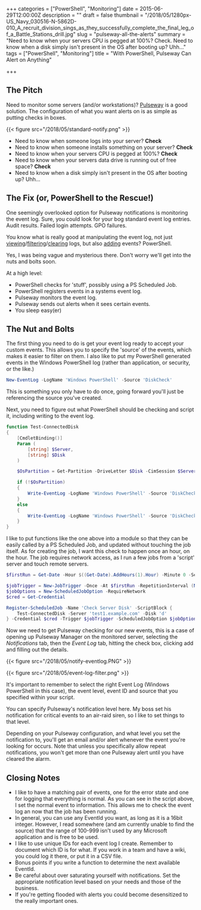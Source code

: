 +++
categories = ["PowerShell", "Monitoring"]
date = 2015-06-29T12:00:00Z
description = ""
draft = false
thumbnail = "/2018/05/1280px-US_Navy_030516-N-5862D-010_A_recruit_division_sings_as_they_successfully_complete_the_final_leg_of_a_Battle_Stations_drill.jpg"
slug = "pulseway-all-the-alerts"
summary = "Need to know when your servers CPU is pegged at 100%? Check. Need to know when a disk simply isn't present in the OS after booting up? Uhh..."
tags = ["PowerShell", "Monitoring"]
title = "With PowerShell, Pulseway Can Alert on Anything"

+++


## **The Pitch**

Need to monitor some servers (and/or workstations)? [Pulseway](http://www.pulseway.com/) is a good solution. The configuration of what you want alerts on is as simple as putting checks in boxes.

{{< figure src="/2018/05/standard-notify.png" >}}

* Need to know when someone logs into your server? **Check**
* Need to know when someone installs something on your server? **Check**
* Need to know when your servers CPU is pegged at 100%? **Check**
* Need to know when your servers data drive is running out of free space? **Check**
* Need to know when a disk simply isn't present in the OS after booting up? Uhh...

## **The Fix (or, PowerShell to the Rescue!)**

One seemingly overlooked option for Pulseway notifications is monitoring the event log. Sure, you could look for your bog standard event log entries. Audit results. Failed login attempts. GPO failures.

You know what is really good at manipulating the event log, not just [viewing](https://technet.microsoft.com/en-us/library/ee176846.aspx)/[filtering](http://blogs.technet.com/b/heyscriptingguy/archive/2011/01/24/use-powershell-cmdlet-to-filter-event-log-for-easy-parsing.aspx)/[clearing](https://technet.microsoft.com/en-us/library/hh849789.aspx) logs, but also [adding](https://technet.microsoft.com/en-us/library/hh849768.aspx) events? PowerShell.

Yes, I was being vague and mysterious there. Don't worry we'll get into the nuts and bolts soon.

At a high level:

* PowerShell checks for 'stuff', possibly using a PS Scheduled Job.
* PowerShell registers events in a systems event log.
* Pulseway monitors the event log.
* Pulseway sends out alerts when it sees certain events.
* You sleep easy(er)

## **The Nut and Bolts**

The first thing you need to do is get your event log ready to accept your custom events. This allows you to specify the 'source' of the events, which makes it easier to filter on them. I also like to put my PowerShell generated events in the Windows PowerShell log (rather than application, or security, or the like.)

```powershell
New-EventLog -LogName 'Windows PowerShell' -Source 'DiskCheck'

```

This is something you only have to do once, going forward you'll just be referencing the source you've created.

Next, you need to figure out what PowerShell should be checking and script it, including writing to the event log.

```powershell
function Test-ConnectedDisk
{
    [CmdletBinding()]
    Param (
        [string] $Server,
        [string] $Disk
    )

    $OsPartition = Get-Partition -DriveLetter $Disk -CimSession $Server -ErrorAction SilentlyContinue

    if (!$OsPartition)
    {
        Write-EventLog -LogName 'Windows PowerShell' -Source 'DiskCheck' -EntryType Error -EventId 120 -Message 'DISK MISSING!' -ComputerName $Server
    }
    else
    {
        Write-EventLog -LogName 'Windows PowerShell' -Source 'DiskCheck' -EntryType Information -EventId 121 -Message 'Disk is present and accounted for.' -ComputerName $Server
    }
}

```

I like to put functions like the one above into a module so that they can be easily called by a PS Scheduled Job, and updated without touching the job itself. As for creating the job, I want this check to happen once an hour, on the hour. The job requires network access, as I run a few jobs from a 'script' server and touch remote servers.

```powershell
$firstRun = Get-Date -Hour $((Get-Date).AddHours(1).Hour) -Minute 0 -Second 0

$jobTrigger = New-JobTrigger -Once -At $firstRun -RepetitionInterval (New-TimeSpan -Minutes 60) -RepeatIndefinitely
$jobOptions = New-ScheduledJobOption -RequireNetwork
$cred = Get-Credential

Register-ScheduledJob -Name 'Check Server Disk' -ScriptBlock {
    Test-ConnectedDisk -Server 'test1.example.com' -Disk 'd'
} -Credential $cred -Trigger $jobTrigger -ScheduledJobOption $jobOptions

```

Now we need to get Pulseway checking for our new events, this is a case of opening up Pulseway Manager on the monitored server, selecting the _Notifications_ tab, then the _Event Log_ tab, hitting the check box, clicking add and filling out the details.

{{< figure src="/2018/05/notify-eventlog.PNG" >}}

{{< figure src="/2018/05/event-log-filter.png" >}}

It's important to remember to select the right Event Log (Windows PowerShell in this case), the event level, event ID and source that you specified within your script.

You can specify Pulseway's notification level here. My boss set his notification for critical events to an air-raid siren, so I like to set things to that level.

Depending on your Pulseway configuration, and what level you set the notification to, you'll get an email and/or alert whenever the event you're looking for occurs. Note that unless you specifically allow repeat notifications, you won't get more than one Pulseway alert until you have cleared the alarm.

## **Closing Notes**

* I like to have a matching pair of events, one for the error state and one for logging that everything is normal. As you can see in the script above, I set the normal event to information. This allows me to check the event log an now that the job has been running.
* In general, you can use any EventId you want, as long as it is a 16bit integer. However, I read somewhere (and am currently unable to find the source) that the range of 100-999 isn't used by any Microsoft application and is free to be used.
* I like to use unique IDs for each event log I create. Remember to document which ID is for what. If you work in a team and have a wiki, you could log it there, or put it in a CSV file.
* Bonus points if you write a function to determine the next available EventId.
* Be careful about over saturating yourself with notifications. Set the appropriate notification level based on your needs and those of the business.
* If you're getting flooded with alerts you could become desensitized to the really important ones.

